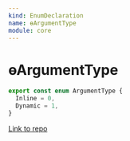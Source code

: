 ```yaml
---
kind: EnumDeclaration
name: ɵArgumentType
module: core
---
```


# ɵArgumentType

```ts
export const enum ArgumentType {
  Inline = 0,
  Dynamic = 1,
}
```

[Link to repo](https://github.com/timdeschryver/angular/blob/master/packages/core/src/view/types.ts#L98-L101)
